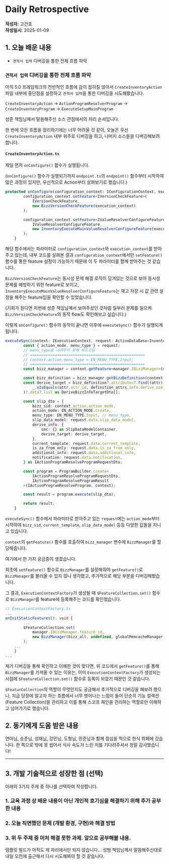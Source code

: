 # Daily Retrospective

**작성자**: 고건호  
**작성일시**: 2025-01-09

## 1. 오늘 배운 내용

- `견적서 입력` 디버깅을 통한 전체 흐름 파악

### `견적서 입력` 디버깅을 통한 전체 흐름 파악

아직 5.0 프레임워크의 전반적인 흐름에 감이 잡히질 않아서 `CreateInventoryAction` 파일 내부에 중단점을 설정하고 `견적서 입력`을 통한 디버깅을 시도해봤습니다.

`CreateInventoryAction` -> `ActionProgramResolverProgram` -> `CreateInventoryProgram` -> `ExecuteSetupMainProgram`

성준 책임님께서 말씀해주신 소스 관점에서의 처리 순서입니다.

한 번에 모든 흐름을 정리하기에는 너무 어려울 것 같아, 오늘은 우선 `CreateInventoryAction` 내부 위주로 디버깅을 하고, 나머지 소스들을 디버깅해보려 합니다.

#### `CreateInventoryAction.ts`

제일 먼저 `onConfigure()` 함수가 실행됩니다.

(`onConfigure()` 함수가 실행되기까지 `endpoint.ts`의 `endpoint()` 함수부터 시작하여 많은 과정이 있지만, 우선적으로 Action부터 살펴보기로 했습니다.)

```typescript
protected onConfigure(configuration_context: IConfigurationContext, execution_context: IExecutionContext): void {
		configuration_context.setFeature<IVersionCheckFeature>(
			IVersionCheckFeature,
			new BizzVersionCheckFeature(execution_context)
		);

		configuration_context.setFeature<IValueResolverConfigureFeature>(
			IValueResolverConfigureFeature,
			new InventoryExecuteMainValueResolverConfigureFeature(execution_context)
		);
	}
```

해당 함수에서는 파라미터로 `configuration_context`와 `execution_context`를 받아주고 있는데, 내부 코드를 살펴본 결과 `configuration_context`에서만 `setFeature()` 함수를 통한 feature 설정이 가능하기 때문에 이 두 파라미터를 함께 받아주는 것 같습니다.

`BizzVersionCheckFeature`는 동시성 문제 해결 로직이 담겨있는 것으로 보아 동시성 문제를 예방하기 위한 feature로 보이고, `InventoryExecuteMainValueResolverConfigureFeature`는 재고 저장 시 값 관련 설정을 해주는 feature임을 확인할 수 있었습니다.

(기회가 된다면 저번에 성준 책임님꼐서 보여주셨던 것처럼 일부러 문제를 일으켜 `BizzVersionCheckFeature`의 동작 flow도 확인해보고 싶습니다.)

이렇게 `onConfigure()` 함수의 동작이 끝나면 이후에 `executeSync()` 함수가 실행되게 됩니다.

```typescript
executeSync(context: IExecutionContext, request: ActionDataBase<InventoryRequestDto>): ExecuteSetupMainResultDto {
		const { action_mode, menu_type } = request;
		// menu_type을 내려주지 못해 하드코딩
		// ===================================================
		// context.action.menu_type = EN_MENU_TYPE.Input;
		// ===================================================
		const bizz_manager = context.getFeature<manager.IBizzManager>(manager.IBizzManager);

		const bizz_definition = bizz_manager.getBizzDefinition(context, context.action.bizz_sid);
		const derive_target = bizz_definition?.attributes?.find((attr) =>
			_.vIsEquals(attr.attr_id, definition_attrs.info.derive_use_info)
		)?.data?.list as DeriveBizzInfoTargetDto[];

		const slip_dto = {
			bizz_sid: context.action.action_mode,
			action_mode: EN_ACTION_MODE.Create,
			menu_type: EN_MENU_TYPE.Input, // menu_type,
			slip_data_model: request.data.slip_data_model,
			derive_info: {
				smc: {} as SlipDataModelContainer,
				derive_target: derive_target,
			},
			current_template: request.data.current_template,
			is_za_from_only: request.data.is_za_from_only,
			additional_info: request.data.additional_info,
			notification: request.data.notification,
		} as IActionProgramResolveProgramRequestDto;

		const program = ProgramBuilder.create<
			IActionProgramResolveProgramRequestDto,
			IActionProgramResolveProgramResult
		>(IActionProgramResolveProgram, context);

		const result = program.execute(slip_dto);

		return result;
	}
```

`executeSync()` 함수에서 파라미터로 받아주고 있는 `request`에는 `action_mode`부터 시작하여 `bizz_sid`, `current_template`, `slip_data_model` 등등 다양한 값들을 지니고 있습니다.

`context`의 `getFeature()` 함수를 호출하여 `bizz_manager` 변수에 `BizzManager`를 할당해줍니다.

여기에서 한 가지 궁금증이 생겼습니다.

최초에 `setFeature()` 함수로 `BizzManager`를 설정해줘야 `getFeature()`로 `BizzManager`를 불러올 수 있지 않나 생각했고, 추가적으로 해당 부분을 디버깅해봤습니다.

그 결과, `ExecutionContextFactory`가 생성될 때 `$FeatureCollection.set()` 함수로 `BizzManager`를 feature에 등록해주는 코드를 확인했습니다.

```typescript
// ExecutionContextFactory.ts
...
onInitStaticFeatures(): void {
		...
		$FeatureCollection.set(
			manager.IBizzManager.feature_id,
			new BizzManager(bizz_all, undefined, globalMemcacheManager, dm_mgr, { bizz_manager_enable_cache: true })
		);
    ...
	}
...
```

제가 디버깅을 통해 확인하고 이해한 것이 맞다면, 위 코드에서 `getFeature()`를 통해 `BizzManager`를 가져올 수 있는 이유는, 이미 `ExecutionContextFactory`가 생성되는 시점에 `$FeatureCollection.set()` 함수로 등록이 되었기 때문인 것 같습니다.

`$FeaturCollection`의 역할이 무엇인지도 궁금해서 추가적으로 디버깅을 해보려 했으나, 지금 당장에 알고자 하는 흐름에서 너무 벗어나는 느낌이 들어 단순히 기능 컬렉션(Feature Collection)을 관리하고 이를 통해 스코프 체인을 관리하는 역할로만 이해하고 넘어가기로 했습니다.

## 2. 동기에게 도움 받은 내용

연아님, 승준님, 성재님, 강민님, 도형님, 민준님과 함께 점심을 먹으로 한식 뷔페에 갔습니다. 한 쪽으로 밖에 못 씹어서 식사 속도가 느린 저를 기다려주셔서 정말 감사했습니다!

---

## 3. 개발 기술적으로 성장한 점 (선택)

아래의 3가지 주제 중 하나를 선택하여 작성합니다.

### 1. 교육 과정 상 배운 내용이 아닌 개인적 호기심을 해결하기 위해 추가 공부한 내용

### 2. 오늘 직면했던 문제 (개발 환경, 구현)와 해결 방법

### 3. 위 두 주제 중 미처 해결 못한 과제. 앞으로 공부해볼 내용.

템플릿 빌드가 아직도 제 자리에서만 되지 않습니다...
성범 책임님께서 말씀해주신대로 내일 오전에 출근해서 다시 시도해봐야 할 것 같습니다.
